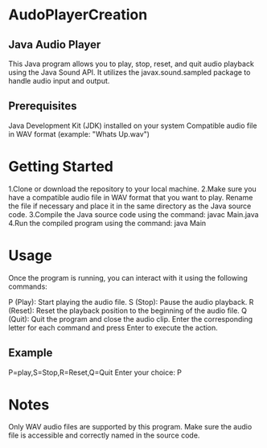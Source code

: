# AudoPlayerCreation
## Java Audio Player
This Java program allows you to play, stop, reset, and quit audio playback using the Java Sound API. It utilizes the javax.sound.sampled package to handle audio input and output.

## Prerequisites
Java Development Kit (JDK) installed on your system
Compatible audio file in WAV format (example: "Whats Up.wav")
# Getting Started
1.Clone or download the repository to your local machine.
2.Make sure you have a compatible audio file in WAV format that you want to play. Rename the file if necessary and place it in the same directory as the Java source code.
3.Compile the Java source code using the command:
javac Main.java
4.Run the compiled program using the command:
java Main
# Usage
Once the program is running, you can interact with it using the following commands:

P (Play): Start playing the audio file.
S (Stop): Pause the audio playback.
R (Reset): Reset the playback position to the beginning of the audio file.
Q (Quit): Quit the program and close the audio clip.
Enter the corresponding letter for each command and press Enter to execute the action.

## Example
P=play,S=Stop,R=Reset,Q=Quit
Enter your choice: P
# Notes
Only WAV audio files are supported by this program.
Make sure the audio file is accessible and correctly named in the source code.
